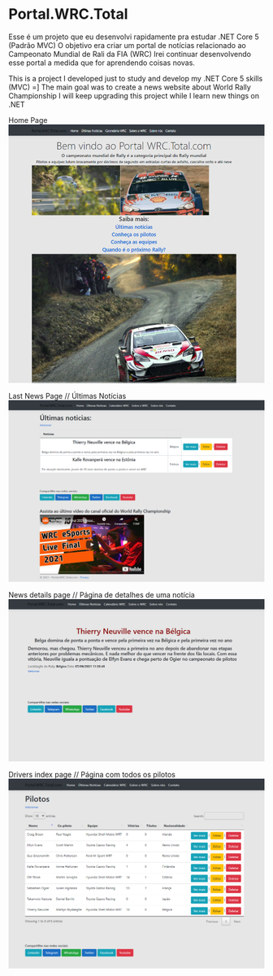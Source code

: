 # Portal.WRC.Total


Esse é um projeto que eu desenvolvi rapidamente pra estudar .NET Core 5 (Padrão MVC)
  O objetivo era criar um portal de notícias relacionado ao Campeonato Mundial de Rali da FIA (WRC) 
  Irei continuar desenvolvendo esse portal a medida que for aprendendo coisas novas.

This is a project I developed just to study and develop my .NET Core 5 skills (MVC) =] 
  The main goal was to create a news website about World Rally Championship 
  I will keep upgrading this project while I learn new things on .NET

Home Page
![Image one](https://github.com/Gabriel-0216/Portal.WRC.Total/blob/master/imagesReadme/001_Portal.PNG)

Last News Page // Últimas Notícias
![Image two](https://github.com/Gabriel-0216/Portal.WRC.Total/blob/master/imagesReadme/002_Portal.PNG)

News details page // Página de detalhes de uma notícia
![Image three](https://github.com/Gabriel-0216/Portal.WRC.Total/blob/master/imagesReadme/003_Portal.PNG)


Drivers index page // Página com todos os pilotos
![Image four](https://github.com/Gabriel-0216/Portal.WRC.Total/blob/master/imagesReadme/004_Portal.PNG)




